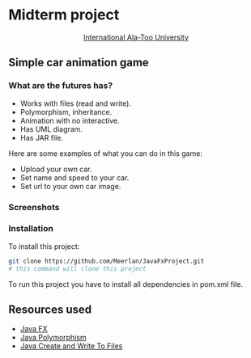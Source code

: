 # Midterm project
<p align="center">
  <a href="http://alatoo.edu.kg/#gsc.tab=0">
    International Ala-Too University<br/>
  </a>
</p>

## Simple car animation game 

### What are the futures has?

- Works with files (read and write).
- Polymorphism, inheritance.
- Animation with no interactive.
- Has UML diagram.
- Has JAR file.

Here are some examples of what you can do in this game:

- Upload your own car.
- Set name and speed to your car.
- Set url to your own car image.

### Screenshots
<a href="https://i.imgur.com/4pWUUYr.png" width="600px"></a>
<a href="https://i.imgur.com/gxN5ZxC.png" width="600px"></a>

### Installation

To install this project:

```bash
git clone https://github.com/Meerlan/JavaFxProject.git 
# this command will clone this project
```

To run this project you have to install all dependencies in pom.xml file.
## Resources used

- [Java FX](https://openjfx.io/)
- [Java Polymorphism](https://www.w3schools.com/java/java_polymorphism.asp)
- [Java Create and Write To Files](https://www.w3schools.com/java/java_files_create.asp)
